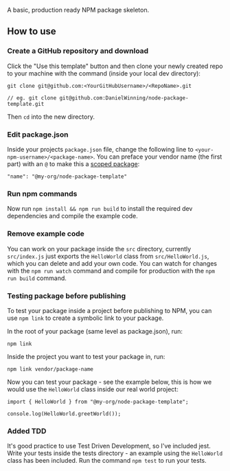 A basic, production ready NPM package skeleton.

## How to use

### Create a GitHub repository and download
Click the "Use this template" button and then clone your newly created repo to your machine with the command (inside 
your local dev directory):

```
git clone git@github.com:<YourGitHubUsername>/<RepoName>.git

// eg. git clone git@github.com:DanielWinning/node-package-template.git
```

Then `cd` into the new directory.

### Edit package.json
Inside your projects `package.json` file, change the following line to `<your-npm-username>/<package-name>`. You can 
preface your vendor name (the first part) with an `@` to make this a 
[scoped package](https://docs.npmjs.com/cli/v8/using-npm/scope):
```
"name": "@my-org/node-package-template"
```

### Run npm commands
Now run `npm install && npm run build` to install the required dev dependencies and compile the example code.

### Remove example code
You can work on your package inside the `src` directory, currently `src/index.js` just exports the `HelloWorld` class 
from `src/HelloWorld.js`, which you can delete and add your own code. You can watch for changes with the `npm run watch` 
command and compile for production with the `npm run build` command.

### Testing package before publishing
To test your package inside a project before publishing to NPM, you can use `npm link` to create a symbolic link to your 
package.

In the root of your package (same level as package.json), run:
```
npm link
```

Inside the project you want to test your package in, run:
```
npm link vendor/package-name
```

Now you can test your package - see the example below, this is how we would use the `HelloWorld` class inside our
real world project:
```
import { HelloWorld } from "@my-org/node-package-template";

console.log(HelloWorld.greetWorld());
```

### Added TDD
It's good practice to use Test Driven Development, so I've included jest. Write your tests inside the tests directory - 
an example using the `HelloWorld` class has been included. Run the command `npm test` to run your tests.